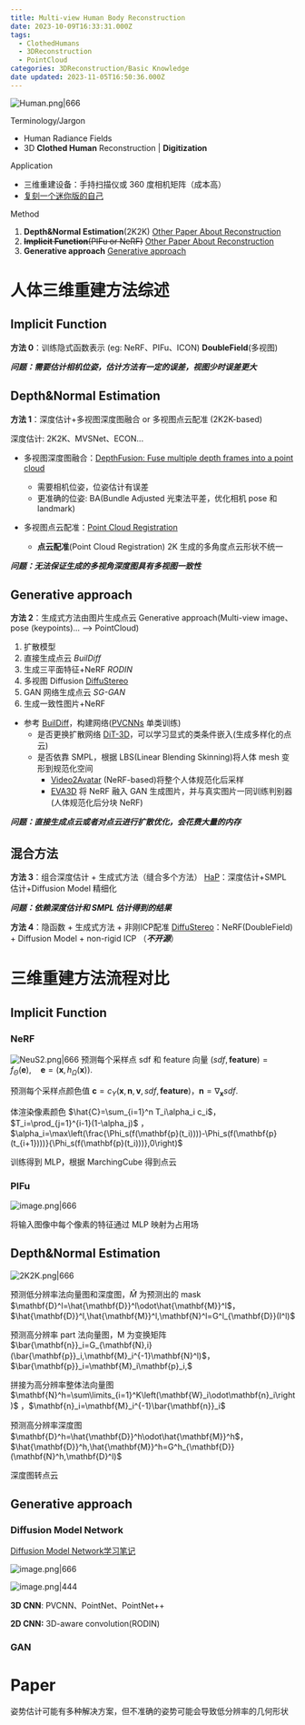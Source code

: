 ```yaml
---
title: Multi-view Human Body Reconstruction
date: 2023-10-09T16:33:31.000Z
tags:
  - ClothedHumans
  - 3DReconstruction
  - PointCloud
categories: 3DReconstruction/Basic Knowledge
date updated: 2023-11-05T16:50:36.000Z
---
```


![Human.png|666](https://raw.githubusercontent.com/qiyun71/Blog_images/main/pictures/Human.png)

Terminology/Jargon

- Human Radiance Fields
- 3D **Clothed Human** Reconstruction | **Digitization**

Application

- 三维重建设备：手持扫描仪或 360 度相机矩阵（成本高）
- [复刻一个迷你版的自己](https://www.yangtse.com/content/1604507html)

Method

1. **Depth&Normal Estimation**(2K2K) [Other Paper About Reconstruction](Other%20Paper%20About%20Reconstruction.md)
2. ~~**Implicit Function**(PIFu or NeRF)~~ [Other Paper About Reconstruction](Other%20Paper%20About%20Reconstruction.md)
3. **Generative approach**  [Generative approach](Generative%20Models%20Reconstruction.md)

<!-- more -->

# 人体三维重建方法综述

## Implicit Function

**方法 0**：训练隐式函数表示
(eg: NeRF、PIFu、ICON)
**DoubleField**(多视图)

***问题：需要估计相机位姿，估计方法有一定的误差，视图少时误差更大***

## Depth&Normal Estimation

**方法 1**：深度估计+多视图深度图融合 or 多视图点云配准
(2K2K-based)

深度估计: 2K2K、MVSNet、ECON...

- 多视图深度图融合：[DepthFusion: Fuse multiple depth frames into a point cloud](https://github.com/touristCheng/DepthFusion)
  - 需要相机位姿，位姿估计有误差
  - 更准确的位姿: BA(Bundle Adjusted 光束法平差，优化相机 pose 和 landmark)

- 多视图点云配准：[Point Cloud Registration](PointCloud%20Review.md)
  - **点云配准**(Point Cloud Registration) 2K 生成的多角度点云形状不统一

***问题：无法保证生成的多视角深度图具有多视图一致性***

## Generative approach

**方法 2**：生成式方法由图片生成点云
Generative approach(Multi-view image、pose (keypoints)... --> PointCloud)
1. 扩散模型
  1. 直接生成点云 *BuilDiff*
  2. 生成三平面特征+NeRF *RODIN*
  3. 多视图 Diffusion [DiffuStereo](https://liuyebin.com/diffustereo/diffustereo.html)
2. GAN 网络生成点云 *SG-GAN*
3. 生成一致性图片+NeRF

- 参考 [BuilDiff](https://github.com/weiyao1996/BuilDiff)，构建网络([PVCNNs](https://readpaper.com/pdf-annotate/note?pdfId=4544669809538392065&noteId=2018413897297176576) 单类训练)
  - 是否更换扩散网络 [DiT-3D](https://dit-3d.github.io/)，可以学习显式的类条件嵌入(生成多样化的点云)
  - 是否依靠 SMPL，根据 LBS(Linear Blending Skinning)将人体 mesh 变形到规范化空间
    - [Video2Avatar](https://moygcc.github.io/vid2avatar/) (NeRF-based)将整个人体规范化后采样
    - [EVA3D](https://hongfz16.github.io/projects/EVA3D) 将 NeRF 融入 GAN 生成图片，并与真实图片一同训练判别器(人体规范化后分块 NeRF)

***问题：直接生成点云或者对点云进行扩散优化，会花费大量的内存***

## 混合方法

**方法 3**：组合深度估计 + 生成式方法（缝合多个方法）
[HaP](https://github.com/yztang4/HaP)：深度估计+SMPL 估计+Diffusion Model 精细化

***问题：依赖深度估计和 SMPL 估计得到的结果***

**方法 4**：隐函数 + 生成式方法 + 非刚ICP配准
[DiffuStereo](https://liuyebin.com/diffustereo/diffustereo.html)：NeRF(DoubleField) + Diffusion Model + non-rigid ICP （***不开源***）

# 三维重建方法流程对比

## Implicit Function

### NeRF

![NeuS2.png|666](https://raw.githubusercontent.com/qiyun71/Blog_images/main/pictures/20231024153406.png)
预测每个采样点 sdf 和 feature 向量
$(sdf,\mathbf{feature})=f_\Theta(\mathbf{e}),\quad\mathbf{e}=(\mathbf{x},h_\Omega(\mathbf{x})).$

预测每个采样点颜色值
$\mathbf c=c_{\Upsilon}(\mathbf x,\mathbf n,\mathbf v,sdf,\mathbf{feature})$，$\mathbf n=\nabla_\mathbf x sdf.$

体渲染像素颜色
$\hat{C}=\sum_{i=1}^n T_i\alpha_i c_i$， $T_i=\prod_{j=1}^{i-1}(1-\alpha_j)$ ，$\alpha_i=\max\left(\frac{\Phi_s(f(\mathbf{p}(t_i))))-\Phi_s(f(\mathbf{p}(t_{i+1})))}{\Phi_s(f(\mathbf{p}(t_i)))},0\right)$

训练得到 MLP，根据 MarchingCube 得到点云

### PIFu

![image.png|666](https://raw.githubusercontent.com/qiyun71/Blog_images/main/pictures/20230928170950.png)

将输入图像中每个像素的特征通过 MLP 映射为占用场

## Depth&Normal Estimation

![2K2K.png|666](https://raw.githubusercontent.com/qiyun71/Blog_images/main/pictures/20230921160120.png)

预测低分辨率法向量图和深度图，$\hat M$ 为预测出的 mask
$\mathbf{D}^l=\hat{\mathbf{D}}^l\odot\hat{\mathbf{M}}^l$， $\hat{\mathbf{D}}^l,\hat{\mathbf{M}}^l,\mathbf{N}^l=G^l_{\mathbf{D}}(I^l)$

预测高分辨率 part 法向量图，M 为变换矩阵
$\bar{\mathbf{n}}_i=G_{\mathbf{N},i}(\bar{\mathbf{p}}_i,\mathbf{M}_i^{-1}\mathbf{N}^l)$， $\bar{\mathbf{p}}_i=\mathbf{M}_i\mathbf{p}_i,$

拼接为高分辨率整体法向量图
$\mathbf{N}^h=\sum\limits_{i=1}^K\left(\mathbf{W}_i\odot\mathbf{n}_i\right)$ ，$\mathbf{n}_i=\mathbf{M}_i^{-1}\bar{\mathbf{n}}_i$

预测高分辨率深度图
$\mathbf{D}^h=\hat{\mathbf{D}}^h\odot\hat{\mathbf{M}}^h$，$\hat{\mathbf{D}}^h,\hat{\mathbf{M}}^h=G^h_{\mathbf{D}}(\mathbf{N}^h,\mathbf{D}^l)$

深度图转点云

## Generative approach

### Diffusion Model Network

[Diffusion Model Network学习笔记](Diffusion%20Models.md)

![image.png|666](https://raw.githubusercontent.com/qiyun71/Blog_images/main/pictures/20231021114740.png)

![image.png|444](https://raw.githubusercontent.com/qiyun71/Blog_images/main/pictures/20231024111221.png)

**3D CNN**: PVCNN、PointNet、PointNet++

**2D CNN:** 3D-aware convolution(RODIN)

### GAN

# Paper

姿势估计可能有多种解决方案，但不准确的姿势可能会导致低分辨率的几何形状
